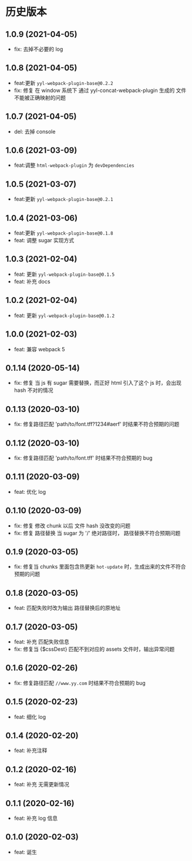 # 历史版本

## 1.0.9 (2021-04-05)

- fix: 去掉不必要的 log

## 1.0.8 (2021-04-05)

- feat:更新 `yyl-webpack-plugin-base@0.2.2`
- fix: 修复 在 window 系统下 通过 yyl-concat-webpack-plugin 生成的 文件不能被正确映射的问题

## 1.0.7 (2021-04-05)

- del: 去掉 console

## 1.0.6 (2021-03-09)

- feat:调整 `html-webpack-plugin` 为 `devDependencies`

## 1.0.5 (2021-03-07)

- feat:更新 `yyl-webpack-plugin-base@0.2.1`

## 1.0.4 (2021-03-06)

- feat:更新 `yyl-webpack-plugin-base@0.1.8`
- feat: 调整 sugar 实现方式

## 1.0.3 (2021-02-04)

- feat: 更新 `yyl-webpack-plugin-base@0.1.5`
- feat: 补充 docs

## 1.0.2 (2021-02-04)

- feat: 更新 `yyl-webpack-plugin-base@0.1.2`

## 1.0.0 (2021-02-03)

- feat: 兼容 webpack 5

## 0.1.14 (2020-05-14)

- fix: 修复 当 js 有 sugar 需要替换，而正好 html 引入了这个 js 时，会出现 hash 不对的情况

## 0.1.13 (2020-03-10)

- fix: 修复路径匹配 'path/to/font.tff?1234#aerf' 时结果不符合预期的问题

## 0.1.12 (2020-03-10)

- fix: 修复路径匹配 'path/to/font.tff' 时结果不符合预期的 bug

## 0.1.11 (2020-03-09)

- feat: 优化 log

## 0.1.10 (2020-03-09)

- fix: 修复 修改 chunk 以后 文件 hash 没改变的问题
- fix: 修复 路径替换 当 sugar 为 '/' 绝对路径时， 路径替换不符合预期问题

## 0.1.9 (2020-03-05)

- fix: 修复当 chunks 里面包含热更新 `hot-update` 时，生成出来的文件不符合预期的问题

## 0.1.8 (2020-03-05)

- feat: 匹配失败时改为输出 路径替换后的原地址

## 0.1.7 (2020-03-05)

- feat: 补充 匹配失败信息
- fix: 修复当 {$cssDest} 匹配不到对应的 assets 文件时，输出异常问题

## 0.1.6 (2020-02-26)

- fix: 修复路径匹配 `//www.yy.com` 时结果不符合预期的 bug

## 0.1.5 (2020-02-23)

- feat: 细化 log

## 0.1.4 (2020-02-20)

- feat: 补充注释

## 0.1.2 (2020-02-16)

- feat: 补充 无需更新情况

## 0.1.1 (2020-02-16)

- feat: 补充 log 信息

## 0.1.0 (2020-02-03)

- feat: 诞生
